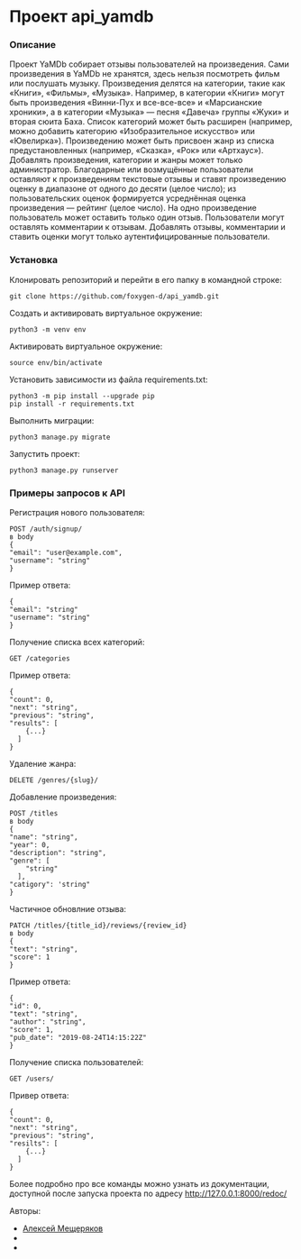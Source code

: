# Проект api_yamdb
### Описание
Проект YaMDb собирает отзывы пользователей на произведения. Сами произведения в YaMDb не хранятся, здесь нельзя посмотреть фильм или послушать музыку.
Произведения делятся на категории, такие как «Книги», «Фильмы», «Музыка». Например, в категории «Книги» могут быть произведения «Винни-Пух и все-все-все» и «Марсианские хроники», а в категории «Музыка» — песня «Давеча» группы «Жуки» и вторая сюита Баха. Список категорий может быть расширен (например, можно добавить категорию «Изобразительное искусство» или «Ювелирка»). 
Произведению может быть присвоен жанр из списка предустановленных (например, «Сказка», «Рок» или «Артхаус»). 
Добавлять произведения, категории и жанры может только администратор.
Благодарные или возмущённые пользователи оставляют к произведениям текстовые отзывы и ставят произведению оценку в диапазоне от одного до десяти (целое число); из пользовательских оценок формируется усреднённая оценка произведения — рейтинг (целое число). На одно произведение пользователь может оставить только один отзыв.
Пользователи могут оставлять комментарии к отзывам.
Добавлять отзывы, комментарии и ставить оценки могут только аутентифицированные пользователи.
### Установка
Клонировать репозиторий и перейти в его папку в командной строке:

    git clone https://github.com/foxygen-d/api_yamdb.git
  
Cоздать и активировать виртуальное окружение:

    python3 -m venv env
    
Активировать виртуальное окружение:

    source env/bin/activate
    
Установить зависимости из файла requirements.txt:

    python3 -m pip install --upgrade pip
    pip install -r requirements.txt
    
Выполнить миграции:

    python3 manage.py migrate
    
Запустить проект:

    python3 manage.py runserver

### Примеры запросов к API

Регистрация нового пользователя:

    POST /auth/signup/
    в body
    {
    "email": "user@example.com",
    "username": "string"
    }
    
Пример ответа:

    {
    "email": "string"
    "username": "string"
    }
    
Получение списка всех категорий:

    GET /categories

Пример ответа:

    {
    "count": 0,
    "next": "string",
    "previous": "string",
    "results": [
        {...}
      ]
    }
    
Удаление жанра:

    DELETE /genres/{slug}/
    
Добавление произведения:

    POST /titles
    в body
    {
    "name": "string",
    "year": 0,
    "description": "string",
    "genre": [
        "string"
      ],
    "catigory": 'string"
    }

Частичное обновлние отзыва:

    PATCH /titles/{title_id}/reviews/{review_id}
    в body
    {
    "text": "string",
    "score": 1
    }
    
Пример ответа:

    {
    "id": 0,
    "text": "string",
    "author": "string",
    "score": 1,
    "pub_date": "2019-08-24T14:15:22Z"
    }
    
Получение списка пользователей:

    GET /users/
    
Привер ответа:

    {
    "count": 0,
    "next": "string",
    "previous": "string",
    "resilts": [
        {...}
      ]
    }
    
Более подробно про все команды можно узнать из документации, доступной после запуска проекта по адресу http://127.0.0.1:8000/redoc/

Авторы:
- [Алексей Мещеряков](https://github.com/Luohins)
-
-

